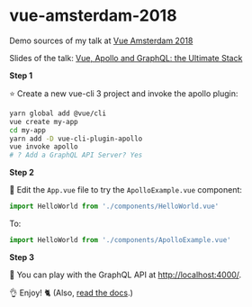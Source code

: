 # vue-amsterdam-2018

Demo sources of my talk at [Vue Amsterdam 2018](http://www.vuejs.amsterdam/)

Slides of the talk: [Vue, Apollo and GraphQL: the Ultimate Stack](http://slides.com/akryum/vue-amsterdam-2018#/)

**Step 1**

:star: Create a new vue-cli 3 project and invoke the apollo plugin:

```bash
yarn global add @vue/cli
vue create my-app
cd my-app
yarn add -D vue-cli-plugin-apollo
vue invoke apollo
# ? Add a GraphQL API Server? Yes
```

**Step 2**

:pencil: Edit the `App.vue` file to try the `ApolloExample.vue` component:

```js
import HelloWorld from './components/HelloWorld.vue'
```

To:

```js
import HelloWorld from './components/ApolloExample.vue'
```

**Step 3**

👾 You can play with the GraphQL API at [http://localhost:4000/](http://localhost:4000/).

:ok_hand: Enjoy! :cat2: (Also, [read the docs](https://github.com/Akryum/vue-apollo).)
